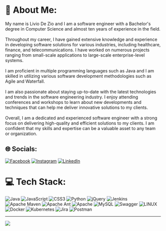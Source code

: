 # 💫 About Me:
My name is Livio De Zio and I am a software engineer with a Bachelor's degree in Computer Science and almost ten years of experience in the field.<br><br>Throughout my career, I have gained extensive knowledge and experience in developing software solutions for various industries, including healthcare, finance, and telecommunications. I have worked on numerous projects ranging from small-scale applications to large-scale enterprise-level systems.<br><br>I am proficient in multiple programming languages such as Java and I am skilled in utilizing various software development methodologies such as Agile and Waterfall.<br><br>I am also passionate about staying up-to-date with the latest technologies and trends in the software engineering industry. I enjoy attending conferences and workshops to learn about new developments and techniques that can help me deliver innovative solutions to my clients.<br><br>Overall, I am a dedicated and experienced software engineer with a strong focus on delivering high-quality and efficient solutions to my clients. I am confident that my skills and expertise can be a valuable asset to any team or organization.


## 🌐 Socials:
[![Facebook](https://img.shields.io/badge/Facebook-%231877F2.svg?logo=Facebook&logoColor=white)](https://facebook.com/liviodezio) [![Instagram](https://img.shields.io/badge/Instagram-%23E4405F.svg?logo=Instagram&logoColor=white)](https://instagram.com/liviodz) [![LinkedIn](https://img.shields.io/badge/LinkedIn-%230077B5.svg?logo=linkedin&logoColor=white)](https://linkedin.com/in/liviodezio) 

# 💻 Tech Stack:
![Java](https://img.shields.io/badge/java-%23ED8B00.svg?style=for-the-badge&logo=java&logoColor=white) ![JavaScript](https://img.shields.io/badge/javascript-%23323330.svg?style=for-the-badge&logo=javascript&logoColor=%23F7DF1E) ![CSS3](https://img.shields.io/badge/css3-%231572B6.svg?style=for-the-badge&logo=css3&logoColor=white) ![Python](https://img.shields.io/badge/python-3670A0?style=for-the-badge&logo=python&logoColor=ffdd54) ![jQuery](https://img.shields.io/badge/jquery-%230769AD.svg?style=for-the-badge&logo=jquery&logoColor=white) ![Jenkins](https://img.shields.io/badge/jenkins-%232C5263.svg?style=for-the-badge&logo=jenkins&logoColor=white) ![Apache Maven](https://img.shields.io/badge/Apache%20Maven-C71A36?style=for-the-badge&logo=Apache%20Maven&logoColor=white) ![Apache Ant](https://img.shields.io/badge/Apache%20Ant-A81C7D?style=for-the-badge&logo=Apache%20Ant&logoColor=white) ![Apache](https://img.shields.io/badge/apache-%23D42029.svg?style=for-the-badge&logo=apache&logoColor=white) ![MySQL](https://img.shields.io/badge/mysql-%2300f.svg?style=for-the-badge&logo=mysql&logoColor=white) ![Swagger](https://img.shields.io/badge/-Swagger-%23Clojure?style=for-the-badge&logo=swagger&logoColor=white) ![LINUX](https://img.shields.io/badge/Linux-FCC624?style=for-the-badge&logo=linux&logoColor=black) ![Docker](https://img.shields.io/badge/docker-%230db7ed.svg?style=for-the-badge&logo=docker&logoColor=white) ![Kubernetes](https://img.shields.io/badge/kubernetes-%23326ce5.svg?style=for-the-badge&logo=kubernetes&logoColor=white) ![Jira](https://img.shields.io/badge/jira-%230A0FFF.svg?style=for-the-badge&logo=jira&logoColor=white) ![Postman](https://img.shields.io/badge/Postman-FF6C37?style=for-the-badge&logo=postman&logoColor=white)

---
[![](https://visitcount.itsvg.in/api?id=JenPli&icon=0&color=0)](https://visitcount.itsvg.in)

<!-- Proudly created with GPRM ( https://gprm.itsvg.in ) -->

